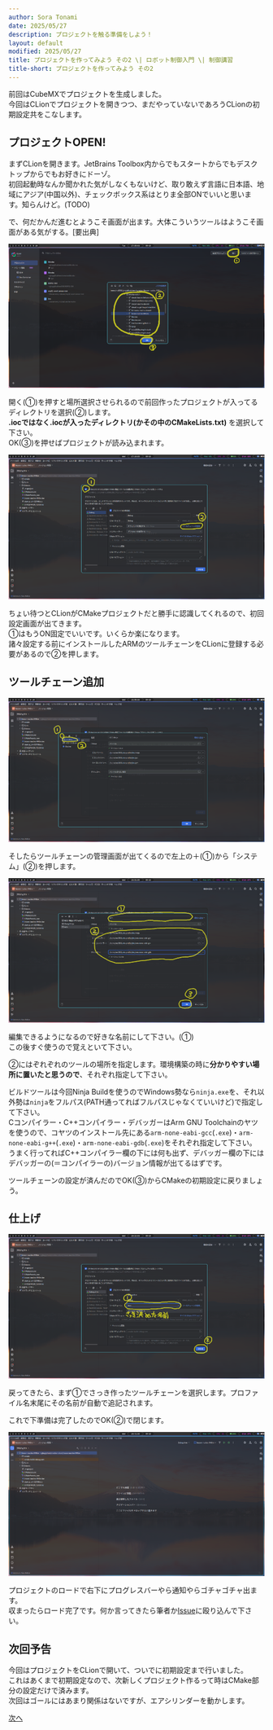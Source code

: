 ```yaml
---
author: Sora Tonami
date: 2025/05/27
description: プロジェクトを触る準備をしよう！
layout: default
modified: 2025/05/27
title: プロジェクトを作ってみよう その2 \| ロボット制御入門 \| 制御講習
title-short: プロジェクトを作ってみよう その2
---
```


前回はCubeMXでプロジェクトを生成しました。\
今回はCLionでプロジェクトを開きつつ、まだやっていないであろうCLionの初期設定共をこなします。

## プロジェクトOPEN!

まずCLionを開きます。JetBrains Toolbox内からでもスタートからでもデスクトップからでもお好きにドーゾ。\
初回起動時なんか聞かれた気がしなくもないけど、取り敢えず言語に日本語、地域にアジア(中国以外)、チェックボックス系はとりま全部ONでいいと思います。知らんけど。(TODO)

で、何だかんだ進むとようこそ画面が出ます。大体こういうツールはようこそ画面がある気がする。[要出典]

![CLionのプロジェクトを開く画面]

開く(①)を押すと場所選択させられるので前回作ったプロジェクトが入ってるディレクトリを選択(②)します。\
**.iocではなく.iocが入ったディレクトリ(かその中のCMakeLists.txt)** を選択して下さい。\
OK(③)を押せばプロジェクトが読み込まれます。

![CLionのCMakeプロジェクト初回ロード時に出る画面]

ちょい待つとCLionがCMakeプロジェクトだと勝手に認識してくれるので、初回設定画面が出てきます。\
①はもうON固定でいいです。いくらか楽になります。\
諸々設定する前にインストールしたARMのツールチェーンをCLionに登録する必要があるので②を押します。

## ツールチェーン追加

![CLionのツールチェーン管理画面、ツールチェーンを追加]

そしたらツールチェーンの管理画面が出てくるので左上の＋(①)から「システム」(②)を押します。

![CLionのツールチェーン管理画面、ツールチェーンを編集]

編集できるようになるので好きな名前にして下さい。(①)\
この後すぐ使うので覚えといて下さい。

②にはぞれぞれのツールの場所を指定します。環境構築の時に**分かりやすい場所に置いたと思うので**、それぞれ指定して下さい。

ビルドツールは今回Ninja
Buildを使うのでWindows勢なら`ninja.exe`を、それ以外勢は`ninja`をフルパス(PATH通ってればフルパスじゃなくていいけど)で指定して下さい。\
Cコンパイラー・C++コンパイラー・デバッガーはArm GNU
Toolchainのヤツを使うので、コヤツのインストール先にある`arm-none-eabi-gcc`(`.exe`)・`arm-none-eabi-g++`(`.exe`)・`arm-none-eabi-gdb`(`.exe`)をそれぞれ指定して下さい。\
うまく行ってればC++コンパイラー欄の下には何も出ず、デバッガー欄の下にはデバッガーの(＝コンパイラーの)バージョン情報が出てるはずです。

ツールチェーンの設定が済んだのでOK(③)からCMakeの初期設定に戻りましょう。

## 仕上げ

![CLionのCMakeプロジェクト初回ロード時に出る画面、ツールチェーンを変更]

戻ってきたら、まず①でさっき作ったツールチェーンを選択します。プロファイル名末尾にその名前が自動で追記されます。

これで下準備は完了したのでOK(②)で閉じます。

![CLionのエディタ画面]

プロジェクトのロードで右下にプログレスバーやら通知やらゴチャゴチャ出ます。\
収まったらロード完了です。何か言ってきたら筆者か[Issue]に殴り込んで下さい。

## 次回予告

今回はプロジェクトをCLionで開いて、ついでに初期設定まで行いました。\
これはあくまで初期設定なので、次新しくプロジェクト作るって時はCMake部分の設定だけで済みます。\
次回はゴールにはあまり関係はないですが、エアシリンダーを動かします。

[次へ](5)

[clionのcmakeプロジェクト初回ロード時に出る画面]: /assets/lessons/program/project-open-2.png
[clionのcmakeプロジェクト初回ロード時に出る画面、ツールチェーンを変更]: /assets/lessons/program/project-open-5.png
[clionのエディタ画面]: /assets/lessons/program/project-open-6.png
[clionのツールチェーン管理画面、ツールチェーンを編集]: /assets/lessons/program/project-open-4.png
[clionのツールチェーン管理画面、ツールチェーンを追加]: /assets/lessons/program/project-open-3.png
[clionのプロジェクトを開く画面]: /assets/lessons/program/project-open-1.png
[issue]: https://github.com/mecha-natori/mecha-natori.github.io/issues
